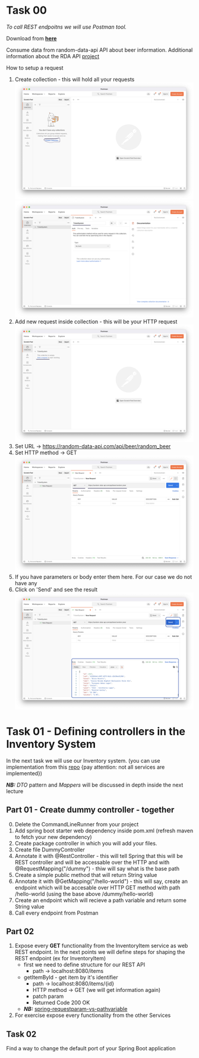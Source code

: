 # Task 00
*To call REST endpoitns we will use Postman tool.*

Download from **[here](https://www.postman.com/downloads/)**

Consume data from random-data-api API about beer information.
Additional information about the RDA API [project](https://random-data-api.com/documentation)

How to setup a request
1. Create collection - this will hold all your requests
   ![](https://github.com/GeorgiMinkov/web-development-with-Java/blob/main/week06/images/collection.png)
   ![](https://github.com/GeorgiMinkov/web-development-with-Java/blob/main/week06/images/collection_name.png)
2. Add new request inside collection - this will be your HTTP request
   ![](https://github.com/GeorgiMinkov/web-development-with-Java/blob/main/week06/images/add_request.png)
3. Set URL -> https://random-data-api.com/api/beer/random_beer
4. Set HTTP method -> GET
   ![](https://github.com/GeorgiMinkov/web-development-with-Java/blob/main/week06/images/request_method_url.png)
5. If you have parameters or body enter them here. For our case we do not have any
6. Click on 'Send' and see the result
   ![](https://github.com/GeorgiMinkov/web-development-with-Java/blob/main/week06/images/result.png)

# Task 01 - Defining controllers in the Inventory System
In the next task we will use our Inventory system. (you can use implementation from this [repo](https://github.com/dreamix-fmi-course-2025/web-development-with-java/blob/main/lab-project) {pay attention: not all services are implemented})

***NB:*** *DTO* pattern and *Mappers* will be discussed in depth inside the next lecture

## Part 01 - Create dummy controller - together
0. Delete the CommandLineRunner from your project
1. Add spring boot starter web dependency inside pom.xml (refresh maven to fetch your new dependency)
2. Create package controller in which you will add your files.
3. Create file DummyController
4. Annotate it with @RestController - this will tell Spring that this will be REST controller and will be accessable over the HTTP and with @RequestMapping("/dummy") - thiw will say what is the base path
5. Create a simple public method that will return String value
6. Annotate it with @GetMapping("/hello-world") - this will say, create an endpoint which will be accesable over HTTP GET method with path /hello-world (using the base above /dummy/hello-world)
7. Create an endpoint which will recieve a path variable and return some String value
8. Call every endpoint from Postman

## Part 02
1. Expose every **GET** functionality from the InventoryItem service as web REST endpoint.
   In the next points we will define steps for shaping the REST endpoint (ex for InventoryItem)
    - first we need to define structure for our REST API
        - path -> localhost:8080/items
    - getItemById - get item by it's identifier
        - path -> localhost:8080/items/{id}
        - HTTP method -> GET (we will get information again)
        - patch param
        - Returned Code 200 OK
    - ***NB:*** [spring-requestparam-vs-pathvariable](https://www.baeldung.com/spring-requestparam-vs-pathvariable)
2. For exercise expose every functionality from the other Services

## Task 02
Find a way to change the default port of your Spring Boot application
